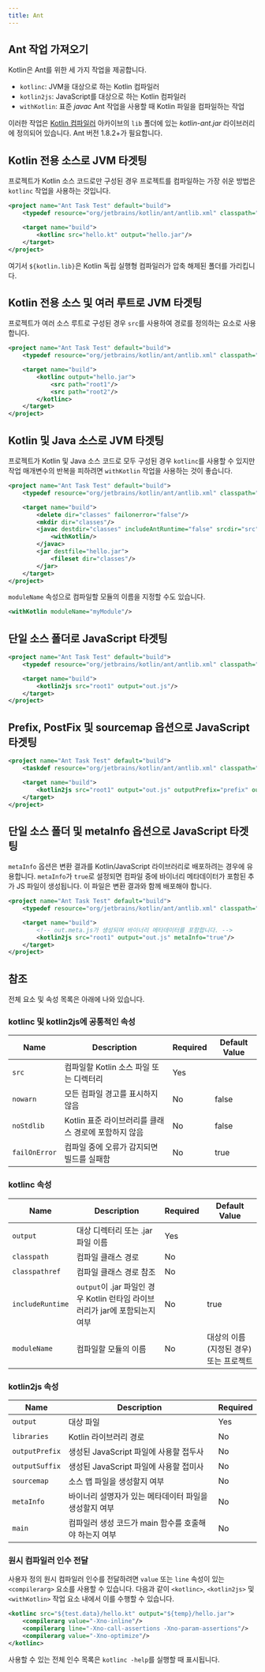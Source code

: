 ```yaml
---
title: Ant
---
```

## Ant 작업 가져오기

Kotlin은 Ant를 위한 세 가지 작업을 제공합니다.

* `kotlinc`: JVM을 대상으로 하는 Kotlin 컴파일러
* `kotlin2js`: JavaScript를 대상으로 하는 Kotlin 컴파일러
* `withKotlin`: 표준 *javac* Ant 작업을 사용할 때 Kotlin 파일을 컴파일하는 작업

이러한 작업은 [Kotlin 컴파일러](https://github.com/JetBrains/kotlin/releases/tag/v2.1.20) 아카이브의 `lib` 폴더에 있는 *kotlin-ant.jar* 라이브러리에 정의되어 있습니다. Ant 버전 1.8.2+가 필요합니다.

## Kotlin 전용 소스로 JVM 타겟팅

프로젝트가 Kotlin 소스 코드로만 구성된 경우 프로젝트를 컴파일하는 가장 쉬운 방법은 `kotlinc` 작업을 사용하는 것입니다.

```xml
<project name="Ant Task Test" default="build">
    <typedef resource="org/jetbrains/kotlin/ant/antlib.xml" classpath="${kotlin.lib}/kotlin-ant.jar"/>

    <target name="build">
        <kotlinc src="hello.kt" output="hello.jar"/>
    </target>
</project>
```

여기서 `${kotlin.lib}`은 Kotlin 독립 실행형 컴파일러가 압축 해제된 폴더를 가리킵니다.

## Kotlin 전용 소스 및 여러 루트로 JVM 타겟팅

프로젝트가 여러 소스 루트로 구성된 경우 `src`를 사용하여 경로를 정의하는 요소로 사용합니다.

```xml
<project name="Ant Task Test" default="build">
    <typedef resource="org/jetbrains/kotlin/ant/antlib.xml" classpath="${kotlin.lib}/kotlin-ant.jar"/>

    <target name="build">
        <kotlinc output="hello.jar">
            <src path="root1"/>
            <src path="root2"/>
        </kotlinc>
    </target>
</project>
```

## Kotlin 및 Java 소스로 JVM 타겟팅

프로젝트가 Kotlin 및 Java 소스 코드로 모두 구성된 경우 `kotlinc`를 사용할 수 있지만 작업 매개변수의 반복을 피하려면 `withKotlin` 작업을 사용하는 것이 좋습니다.

```xml
<project name="Ant Task Test" default="build">
    <typedef resource="org/jetbrains/kotlin/ant/antlib.xml" classpath="${kotlin.lib}/kotlin-ant.jar"/>

    <target name="build">
        <delete dir="classes" failonerror="false"/>
        <mkdir dir="classes"/>
        <javac destdir="classes" includeAntRuntime="false" srcdir="src">
            <withKotlin/>
        </javac>
        <jar destfile="hello.jar">
            <fileset dir="classes"/>
        </jar>
    </target>
</project>
```

`moduleName` 속성으로 컴파일할 모듈의 이름을 지정할 수도 있습니다.

```xml
<withKotlin moduleName="myModule"/>
```

## 단일 소스 폴더로 JavaScript 타겟팅

```xml
<project name="Ant Task Test" default="build">
    <typedef resource="org/jetbrains/kotlin/ant/antlib.xml" classpath="${kotlin.lib}/kotlin-ant.jar"/>

    <target name="build">
        <kotlin2js src="root1" output="out.js"/>
    </target>
</project>
```

## Prefix, PostFix 및 sourcemap 옵션으로 JavaScript 타겟팅

```xml
<project name="Ant Task Test" default="build">
    <taskdef resource="org/jetbrains/kotlin/ant/antlib.xml" classpath="${kotlin.lib}/kotlin-ant.jar"/>

    <target name="build">
        <kotlin2js src="root1" output="out.js" outputPrefix="prefix" outputPostfix="postfix" sourcemap="true"/>
    </target>
</project>
```

## 단일 소스 폴더 및 metaInfo 옵션으로 JavaScript 타겟팅

`metaInfo` 옵션은 변환 결과를 Kotlin/JavaScript 라이브러리로 배포하려는 경우에 유용합니다.
`metaInfo`가 `true`로 설정되면 컴파일 중에 바이너리 메타데이터가 포함된 추가 JS 파일이 생성됩니다. 이 파일은
변환 결과와 함께 배포해야 합니다.

```xml
<project name="Ant Task Test" default="build">
    <typedef resource="org/jetbrains/kotlin/ant/antlib.xml" classpath="${kotlin.lib}/kotlin-ant.jar"/>

    <target name="build">
        <!-- out.meta.js가 생성되며 바이너리 메타데이터를 포함합니다. -->
        <kotlin2js src="root1" output="out.js" metaInfo="true"/>
    </target>
</project>
```

## 참조

전체 요소 및 속성 목록은 아래에 나와 있습니다.

### kotlinc 및 kotlin2js에 공통적인 속성

| Name | Description | Required | Default Value |
|------|-------------|----------|---------------|
| `src`  | 컴파일할 Kotlin 소스 파일 또는 디렉터리 | Yes |  |
| `nowarn` | 모든 컴파일 경고를 표시하지 않음 | No | false |
| `noStdlib` | Kotlin 표준 라이브러리를 클래스 경로에 포함하지 않음 | No | false |
| `failOnError` | 컴파일 중에 오류가 감지되면 빌드를 실패함 | No | true |

### kotlinc 속성

| Name | Description | Required | Default Value |
|------|-------------|----------|---------------|
| `output`  | 대상 디렉터리 또는 .jar 파일 이름 | Yes |  |
| `classpath`  | 컴파일 클래스 경로 | No |  |
| `classpathref`  | 컴파일 클래스 경로 참조 | No |  |
| `includeRuntime`  | `output`이 .jar 파일인 경우 Kotlin 런타임 라이브러리가 jar에 포함되는지 여부 | No | true  |
| `moduleName` | 컴파일할 모듈의 이름 | No | 대상의 이름(지정된 경우) 또는 프로젝트 |

### kotlin2js 속성

| Name | Description | Required |
|------|-------------|----------|
| `output`  | 대상 파일 | Yes |
| `libraries`  | Kotlin 라이브러리 경로 | No |
| `outputPrefix`  | 생성된 JavaScript 파일에 사용할 접두사 | No |
| `outputSuffix` | 생성된 JavaScript 파일에 사용할 접미사 | No |
| `sourcemap`  | 소스 맵 파일을 생성할지 여부 | No |
| `metaInfo`  | 바이너리 설명자가 있는 메타데이터 파일을 생성할지 여부 | No |
| `main`  | 컴파일러 생성 코드가 main 함수를 호출해야 하는지 여부 | No |

### 원시 컴파일러 인수 전달

사용자 정의 원시 컴파일러 인수를 전달하려면 `value` 또는 `line` 속성이 있는 `<compilerarg>` 요소를 사용할 수 있습니다.
다음과 같이 `<kotlinc>`, `<kotlin2js>` 및 `<withKotlin>` 작업 요소 내에서 이를 수행할 수 있습니다.

```xml
<kotlinc src="${test.data}/hello.kt" output="${temp}/hello.jar">
    <compilerarg value="-Xno-inline"/>
    <compilerarg line="-Xno-call-assertions -Xno-param-assertions"/>
    <compilerarg value="-Xno-optimize"/>
</kotlinc>
```

사용할 수 있는 전체 인수 목록은 `kotlinc -help`를 실행할 때 표시됩니다.